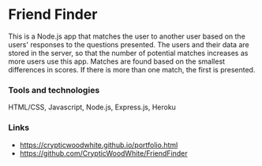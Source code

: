 # Friend Finder

This is a Node.js app that matches the user to another user based on the users' responses to the questions presented. The users and their data are stored in the server, so that the number of potential matches increases as more users use this app. Matches are found based on the smallest differences in scores. If there is more than one match, the first is presented.

### Tools and technologies
HTML/CSS, Javascript, Node.js, Express.js, Heroku

### Links
- https://crypticwoodwhite.github.io/portfolio.html
- https://github.com/CrypticWoodWhite/FriendFinder
